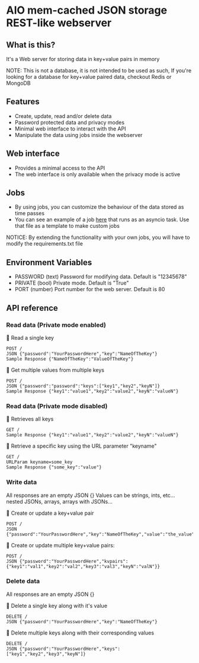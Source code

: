 # AIO mem-cached JSON storage REST-like webserver

## What is this?
It's a Web server for storing data in key+value pairs in memory

NOTE: This is not a database, it is not intended to be used as such, If you're looking for a database for key+value paired data, checkout Redis or MongoDB

## Features
- Create, update, read and/or delete data
- Password protected data and privacy modes
- Minimal web interface to interact with the API
- Manipulate the data using jobs inside the webserver

## Web interface

- Provides a minimal access to the API
- The web interface is only available when the privacy mode is active

## Jobs

- By using jobs, you can customize the behaviour of the data stored as time passes
- You can see an example of a job [here](myjobs.py) that runs as an asyncio task. Use that file as a template to make custom jobs

NOTICE: By extending the functionality with your own jobs, you will have to modify the requirements.txt file

## Environment Variables

- PASSWORD (text) Password for modifying data. Default is "12345678"
- PRIVATE (bool) Private mode. Default is "True"
- PORT (number) Port number for the web server. Default is 80

## API reference

### Read data (Private mode enabled)
🤔 Read a single key
```
POST /
JSON {"password":"YourPasswordHere","key":"NameOfTheKey"}
Sample Response {"NameOfTheKey":"ValueOfTheKey"}
```

🤔 Get multiple values from multiple keys
```
POST /
JSON {"password":"password":"keys":["key1","key2","keyN"]}
Sample Response {"key1":"value1","key2":"value2","keyN":"valueN"}
```

### Read data (Private mode disabled)
🤔 Retrieves all keys
```
GET /
Sample Response {"key1":"value1","key2":"value2","keyN":"valueN"}
```

🤔 Retrieve a specific key using the URL parameter "keyname"
```
GET /
URLParam keyname=some_key
Sample Response {"some_key":"value"}
```

### Write data
All responses are an empty JSON {}
Values can be strings, ints, etc... nested JSONs, arrays, arrays with JSONs...

🤔 Create or update a key+value pair
```
POST /
JSON {"password":"YourPasswordHere","key":"NameOfTheKey","value":"the_value"}
```

🤔 Create or update multiple key+value pairs:
```
POST /
JSON {"password":"YourPasswordHere","kvpairs":{"key1":"val1","key2":"val2","key3":"val3","keyN":"valN"}}
```

### Delete data
All responses are an empty JSON {}

🤔 Delete a single key along with it's value
```
DELETE /
JSON {"password":"YourPasswordHere","key":"NameOfTheKey"}
```

🤔 Delete multiple keys along with their corresponding values
```
DELETE /
JSON {"password":"YourPasswordHere","keys":["key1","key2","key3","keyN"]}
```

